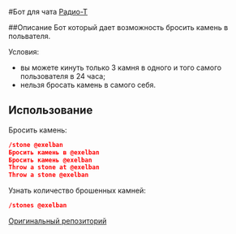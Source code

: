 #Бот для чата [Радио-Т](https://chat.radio-t.com) 

##Описание
Бот который дает возможность бросить камень в польвателя.

Условия:
  - вы можете кинуть только 3 камня в одного и того самого пользователя в 24 часа;
  - нельзя бросать камень в самого себя.

## Использование
Бросить камень:
```json
/stone @exelban
Бросить камень в @exelban
Бросить камень @exelban
Throw a stone at @exelban
Throw a stone @exelban
```

Узнать количество брошенных камней:
```json
/stones @exelban
```

[Оригинальный репозиторий](https://github.com/exelban/stone_bot)

